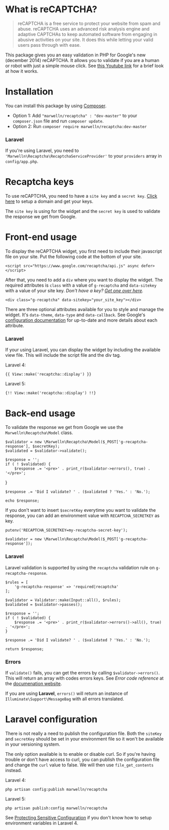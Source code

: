 What is reCAPTCHA?
=========

> reCAPTCHA is a free service to protect your website from spam and abuse. reCAPTCHA uses an advanced risk analysis engine and adaptive CAPTCHAs to keep automated software from engaging in abusive activities on your site. It does this while letting your valid users pass through with ease.

This package gives you an easy validation in PHP for Google's new (december 2014) reCAPTCHA. It allows you to validate if you are a human or robot with just a simple mouse click. See [this Youtube link](https://www.youtube.com/watch?v=jwslDn3ImM0&channel=GoogleWebmasterHelp) for a brief look at how it works.

# Installation

You can install this package by using [Composer](https://getcomposer.org/).

- Option 1: Add `"marwelln/recaptcha" : "dev-master"` to your `composer.json` file and run `composer update`.
- Option 2: Run `composer require marwelln/recaptcha:dev-master`

### Laravel

If you're using Laravel, you need to `'Marwelln\Recaptcha\RecaptchaServiceProvider'` to your `providers` array in `config/app.php`.

# Recaptcha keys

To use reCAPTCHA, you need to have a `site key` and a `secret key`. [Click here](https://www.google.com/recaptcha/admin#createsite) to setup a domain and get your keys.

The `site key` is using for the widget and the `secret key` is used to validate the response we get from Google.

# Front-end usage

To display the reCAPTCHA widget, you first need to include their javascript file on your site. Put the following code at the bottom of your site.

    <script src="https://www.google.com/recaptcha/api.js" async defer></script>

After that, you need to add a `div` where you want to display the widget. The required attributes is `class` with a value of `g-recaptcha` and `data-sitekey` with a value of your site key. _Don't have a key? [Get one over here](https://www.google.com/recaptcha/admin#createsite)._

    <div class="g-recaptcha" data-sitekey="your_site_key"></div>

There are three optional attributes available for you to style and manage the widget. It's `data-theme`, `data-type` and `data-callback`. See Google's [configuration documentation](https://developers.google.com/recaptcha/docs/display#config) for up-to-date and more details about each attribute.

### Laravel

If your using Laravel, you can display the widget by including the available view file. This will include the script file and the div tag.

Laravel 4:

    {{ View::make('recaptcha::display') }}

Laravel 5:

    {!! View::make('recaptcha::display') !!}

# Back-end usage

To validate the response we get from Google we use the `Marwelln\Recaptcha\Model` class.

    $validator = new \Marwelln\Recaptcha\Model($_POST['g-recaptcha-response'], $secretKey);
    $validated = $validator->validate();

    $response = '';
    if ( ! $validated) {
        $response .= '<pre>' . print_r($validator->errors(), true) . '</pre>';
  }

    $response .= 'Did I validate? ' . ($validated ? 'Yes.' : 'No.');

    echo $response;

If you don't want to insert `$secretKey` everytime you want to validate the response, you can add an environment value with `RECAPTCHA_SECRETKEY` as key.

    putenv('RECAPTCHA_SECRETKEY=my-recaptcha-secret-key');

    $validator = new \Marwelln\Recaptcha\Model($_POST['g-recaptcha-response']);

### Laravel

Laravel validation is supported by using the `recaptcha` validation rule on `g-recaptcha-response`.

    $rules = [
        'g-recaptcha-response' => 'required|recaptcha'
    ];

    $validator = Validator::make(Input::all(), $rules);
    $validated = $validator->passes();

    $response = '';
    if ( ! $validated) {
        $response .= '<pre>' . print_r($validator->errors()->all(), true) . '</pre>';
    }

    $response .= 'Did I validate? ' . ($validated ? 'Yes.' : 'No.');

    return $response;

### Errors

If `validate()` fails, you can get the errors by calling `$validator->errors()`. This will return an array with codes errors keys. See _Error code reference_ at the [documenation website](https://developers.google.com/recaptcha/docs/verify).

If you are using **Laravel**, `errors()` will return an instance of `Illuminate\Support\MessageBag` with all errors translated.

# Laravel configuration

There is not really a need to publish the configuration file. Both the `siteKey` and `secretKey` should be set in your environment file so it won't be available in your versioning system.

The only option available is to enable or disable curl. So if you're having trouble or don't have access to curl, you can publish the configuration file and change the `curl` value to false. We will then use `file_get_contents` instead.

Laravel 4:

    php artisan config:publish marwelln/recaptcha

Laravel 5:

    php artisan publish:config marwelln/recaptcha

See [Protecting Sensitive Configuration](http://laravel.com/docs/4.2/configuration#protecting-sensitive-configuration) if you don't know how to setup environment variables in Laravel 4.